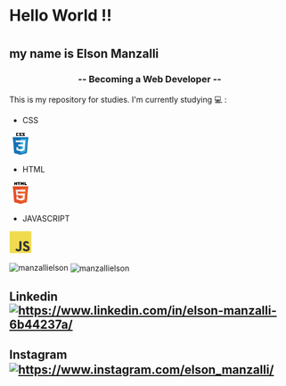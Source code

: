  <body>
 <h1 styleshhet="font-size: 100px;">Hello World !! <h1/>
  
 <h2>my name is Elson Manzalli</h2>
  
  
 <h3 align="center"> -- Becoming a Web Developer --</h3>
  
This is my repository for studies. I'm currently studying 	💻 :

*  CSS 
<p align="left"><img src="https://raw.githubusercontent.com/devicons/devicon/master/icons/css3/css3-original-wordmark.svg" alt="css3" width="40" height="40"/></p>
  
*  HTML 
<p align="left"><img src="https://raw.githubusercontent.com/devicons/devicon/master/icons/html5/html5-original-wordmark.svg" alt="html5" width="40" height="40"/></p>
  
*  JAVASCRIPT 
<p align="left"><img src="https://raw.githubusercontent.com/devicons/devicon/master/icons/javascript/javascript-original.svg" alt="javascript" width="40" height="40"/></p>
  


<p><img align="left" src="https://github-readme-stats.vercel.app/api/top-langs?username=manzallielson&show_icons=true&locale=en&layout=compact" alt="manzallielson" /></p>

<p>&nbsp;<img align="center" src="https://github-readme-stats.vercel.app/api?username=manzallielson&show_icons=true&locale=en" alt="manzallielson" /></p>

  <!-- <p align="left"> <a href="https://github.com/ryo-ma/github-profile-trophy"><img src="https://github-profile-trophy.vercel.app/?username=manzallielson" alt="manzallielson" /></a> </p> -->

  
<p align="left">
 <h2>Linkedin   <a href="https://linkedin.com/in/https://www.linkedin.com/in/elson-manzalli-6b44237a/" target="blank"><img align="center" src="https://raw.githubusercontent.com/rahuldkjain/github-profile-readme-generator/master/src/images/icons/Social/linked-in-alt.svg" alt="https://www.linkedin.com/in/elson-manzalli-6b44237a/" height="30" width="40" /></a></h2> 
 <h2>Instagram <a href="https://instagram.com/https://www.instagram.com/elson_manzalli/" target="blank"><img align="center" src="https://raw.githubusercontent.com/rahuldkjain/github-profile-readme-generator/master/src/images/icons/Social/instagram.svg" alt="https://www.instagram.com/elson_manzalli/" height="30" width="40" /></a>
 </p> </h2 >
</body>
